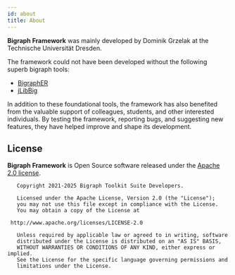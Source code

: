 ```yaml
---
id: about
title: About
---
```


**Bigraph Framework** was mainly developed by Dominik Grzelak at the Technische Universität Dresden.

The framework could not have been developed without the following superb bigraph tools:
- [BigraphER](https://bitbucket.org/uog-bigraph/bigraph-tools/)
- [jLibBig](https://github.com/bigraphs/jlibbig)

In addition to these foundational tools, the framework has also benefited from the valuable support of colleagues, students, and other interested individuals. By testing the framework, reporting bugs, and suggesting new features, they have helped improve and shape its development.

## License

**Bigraph Framework** is Open Source software released under the [Apache 2.0 license](https://www.apache.org/licenses/LICENSE-2.0.txt).

```text
   Copyright 2021-2025 Bigraph Toolkit Suite Developers.

   Licensed under the Apache License, Version 2.0 (the "License");
   you may not use this file except in compliance with the License.
   You may obtain a copy of the License at

 http://www.apache.org/licenses/LICENSE-2.0

   Unless required by applicable law or agreed to in writing, software
   distributed under the License is distributed on an "AS IS" BASIS,
   WITHOUT WARRANTIES OR CONDITIONS OF ANY KIND, either express or implied.
   See the License for the specific language governing permissions and
   limitations under the License. 
```